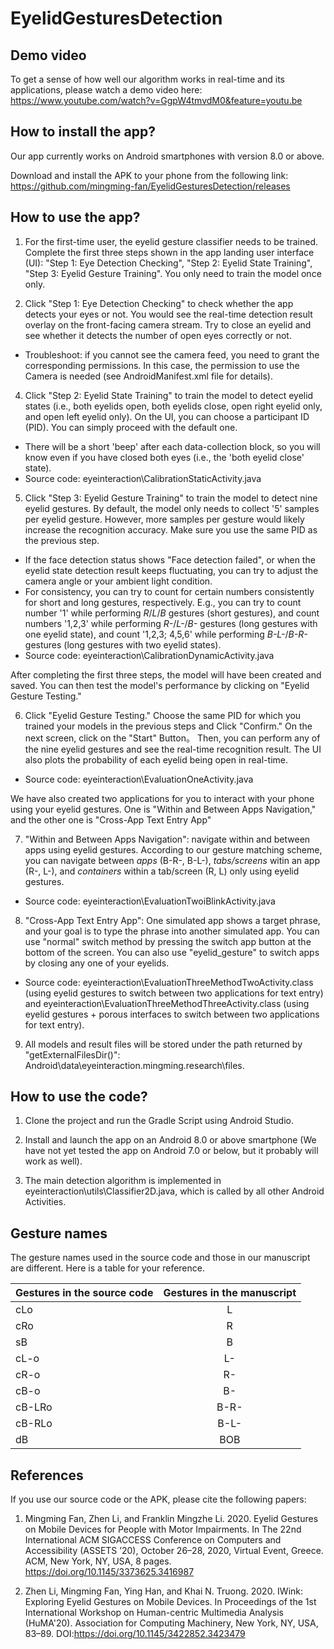 # EyelidGesturesDetection

## Demo video

To get a sense of how well our algorithm works in real-time and its applications, please watch a demo video here: https://www.youtube.com/watch?v=GgpW4tmvdM0&feature=youtu.be


## How to install the app?
Our app currently works on Android smartphones with version 8.0 or above.
 
Download and install the APK to your phone from the following link: https://github.com/mingming-fan/EyelidGesturesDetection/releases



## How to use the app?

1. For the first-time user, the eyelid gesture classifier needs to be trained. Complete the first three steps shown in the app landing user interface (UI): "Step 1: Eye Detection Checking", "Step 2: Eyelid State Training", "Step 3: Eyelid Gesture Training". You only need to train the model once only. 


2. Click "Step 1: Eye Detection Checking" to check whether the app detects your eyes or not. You would see the real-time detection result overlay on the front-facing camera stream. Try to close an eyelid and see whether it detects the number of open eyes correctly or not.

  * Troubleshoot: if you cannot see the camera feed, you need to grant the corresponding permissions. In this case, the permission to use the Camera is needed (see AndroidManifest.xml file for details).

4. Click "Step 2: Eyelid State Training" to train the model to detect eyelid states (i.e., both eyelids open, both eyelids close, open right eyelid only, and open left eyelid only). On the UI, you can choose a participant ID (PID). You can simply proceed with the default one.  

  * There will be a short 'beep' after each data-collection block, so you will know even if you have closed both eyes (i.e., the 'both eyelid close' state).
  * Source code: eyeinteraction\CalibrationStaticActivity.java

5. Click "Step 3: Eyelid Gesture Training" to train the model to detect nine eyelid gestures. By default, the model only needs to collect '5' samples per eyelid gesture. However, more samples per gesture would likely increase the recognition accuracy. Make sure you use the same PID as the previous step.

  * If the face detection status shows "Face detection failed", or when the eyelid state detection result keeps fluctuating, you can try to adjust the camera angle or your ambient light condition. 
  * For consistency, you can try to count for certain numbers consistently for short and long gestures, respectively. E.g., you can try to count number '1' while performing *R*/*L*/*B* gestures (short gestures), and count numbers '1,2,3' while performing *R-*/*L-*/*B-* gestures (long gestures with one eyelid state), and count '1,2,3; 4,5,6' while performing *B-L-*/*B-R-* gestures (long gestures with two eyelid states). 
  * Source code: eyeinteraction\CalibrationDynamicActivity.java


After completing the first three steps, the model will have been created and saved. You can then test the model's performance by clicking on "Eyelid Gesture Testing."
 

6. Click "Eyelid Gesture Testing." Choose the same PID for which you trained your models in the previous steps and Click "Confirm." On the next screen, click on the "Start" Button。 Then, you can perform any of the nine eyelid gestures and see the real-time recognition result. The UI also plots the probability of each eyelid being open in real-time. 
  * Source code: eyeinteraction\EvaluationOneActivity.java


We have also created two applications for you to interact with your phone using your eyelid gestures. One is "Within and Between Apps Navigation," and the other one is "Cross-App Text Entry App"

7. "Within and Between Apps Navigation": navigate within and between apps using eyelid gestures. According to our gesture matching scheme, you can navigate between *apps* (B-R-, B-L-), *tabs/screens* witin an app (R-, L-), and *containers* within a tab/screen (R, L) only using eyelid gestures. 
  * Source code: eyeinteraction\EvaluationTwoiBlinkActivity.java

8. "Cross-App Text Entry App": One simulated app shows a target phrase, and your goal is to type the phrase into another simulated app. You can use "normal" switch method by pressing the switch app button at the bottom of the screen. You can also use "eyelid_gesture" to switch apps by closing any one of your eyelids. 

  * Source code: eyeinteraction\EvaluationThreeMethodTwoActivity.class (using eyelid gestures to switch between two applications for text entry) and eyeinteraction\EvaluationThreeMethodThreeActivity.class (using eyelid gestures + porous interfaces to switch between two applications for text entry).

9. All models and result files will be stored under the path returned by "getExternalFilesDir()": Android\data\eyeinteraction.mingming.research\files.


## How to use the code?

1. Clone the project and run the Gradle Script using Android Studio.

2. Install and launch the app on an Android 8.0 or above smartphone (We have not yet tested the app on Android 7.0 or below, but it probably will work as well).

3. The main detection algorithm is implemented in eyeinteraction\utils\Classifier2D.java, which is called by all other Android Activities. 

## Gesture names

The gesture names used in the source code and those in our manuscript are different. Here is a table for your reference.

| Gestures in the source code | Gestures in the manuscript |
| ------------- |:------------------:|
| cLo  | L |
| cRo  | R |
| sB   | B |
| cL-o | L- |
| cR-o | R- |
| cB-o | B- |
| cB-LRo | B-R- |
| cB-RLo | B-L- |
| dB | BOB |



## References

If you use our source code or the APK, please cite the following papers:

1. Mingming Fan, Zhen Li, and Franklin Mingzhe Li. 2020. Eyelid Gestures on
Mobile Devices for People with Motor Impairments. In The 22nd International ACM SIGACCESS Conference on Computers and Accessibility (ASSETS
’20), October 26–28, 2020, Virtual Event, Greece. ACM, New York, NY, USA,
8 pages. https://doi.org/10.1145/3373625.3416987

2. Zhen Li, Mingming Fan, Ying Han, and Khai N. Truong. 2020. IWink: Exploring Eyelid Gestures on Mobile Devices. In Proceedings of the 1st International Workshop on Human-centric Multimedia Analysis (HuMA'20). Association for Computing Machinery, New York, NY, USA, 83–89. DOI:https://doi.org/10.1145/3422852.3423479
